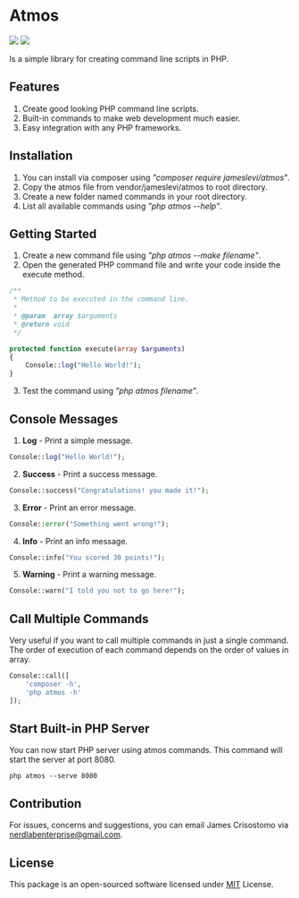 # Atmos

![](https://img.shields.io/badge/packagist-v1.0.2-informational?style=flat&logo=<LOGO_NAME>&logoColor=white&color=2bbc8a) ![](https://img.shields.io/badge/license-MIT-informational?style=flat&logo=<LOGO_NAME>&logoColor=white&color=2bbc8a)

Is a simple library for creating command line scripts in PHP.

## Features ##  
1. Create good looking PHP command line scripts.
2. Built-in commands to make web development much easier.
3. Easy integration with any PHP frameworks.

## Installation ##  
1. You can install via composer using *"composer require jameslevi/atmos"*.
2. Copy the atmos file from vendor/jameslevi/atmos to root directory.
3. Create a new folder named commands in your root directory.
4. List all available commands using *"php atmos --help"*.  

## Getting Started  ##  
1. Create a new command file using *"php atmos --make filename"*.
2. Open the generated PHP command file and write your code inside the execute method.
```php
/**
 * Method to be executed in the command line.
 *
 * @param  array $arguments
 * @return void
 */

protected function execute(array $arguments)
{
    Console::log("Hello World!");  
}
```  
3. Test the command using *"php atmos filename"*.

## Console Messages ##
1. **Log** - Print a simple message.
```php
Console::log("Hello World!");
```
2. **Success** - Print a success message.
```php
Console::success("Congratulations! you made it!");
```
3. **Error** - Print an error message.
```php
Console::error("Something went wrong!");
```
4. **Info** - Print an info message.
```php
Console::info("You scored 30 points!");
```
5. **Warning** - Print a warning message.
```php
Console::warn("I told you not to go here!");
```

## Call Multiple Commands ##  
Very useful if you want to call multiple commands in just a single command. The order of execution of each command depends on the order of values in array.
```php
Console::call([
    'composer -h',
    'php atmos -h'
]);
```
## Start Built-in PHP Server ##
You can now start PHP server using atmos commands. This command will start the server at port 8080.
```
php atmos --serve 8080
```

## Contribution ##  
For issues, concerns and suggestions, you can email James Crisostomo via nerdlabenterprise@gmail.com.

## License ##
This package is an open-sourced software licensed under [MIT](https://opensource.org/licenses/MIT) License.
